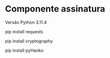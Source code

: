 # Componente assinatura 
Versão Python 3.11.4

pip install requests

pip install cryptography

pip install pyHanko

